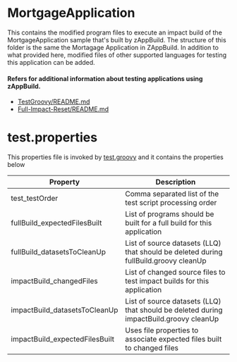 # MortgageApplication
This contains the modified program files to execute an impact build of the MortgageApplication sample that's built by zAppBuild. The structure of this folder is the same the Mortagage Application in ZAppBuild. In addition to what provided here, modified files of other supported languages for testing this application can be added.

#### Refers for additional information about testing applications using zAppBuild.
- [TestGroovy/README.md](/test/README.md) 
- [Full-Impact-Reset/README.md](/test/testScripts/README.md) 

# test.properties
This properties file is invoked by [test.groovy](/test/test.groovy) and it contains the properties below

Property | Description
--- | ---
test_testOrder | Comma separated list of the test script processing order
fullBuild_expectedFilesBuilt | List of programs should be built for a full build for this application
fullBuild_datasetsToCleanUp | List of source datasets (LLQ) that should be deleted during fullBuild.groovy cleanUp
impactBuild_changedFiles | List of changed source files to test impact builds for this application
impactBuild_datasetsToCleanUp | List of source datasets (LLQ) that should be deleted during impactBuild.groovy cleanUp
impactBuild_expectedFilesBuilt | Uses file properties to associate expected files built to changed files
